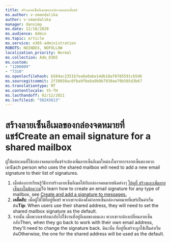 ```yaml
---
title: สร้างลายเซ็นอีเมลของกล่องจดหมายที่แชร์
ms.author: v-smandalika
author: v-smandalika
manager: dansimp
ms.date: 12/18/2020
ms.audience: Admin
ms.topic: article
ms.service: o365-administration
ROBOTS: NOINDEX, NOFOLLOW
localization_priority: Normal
ms.collection: Adm_O365
ms.custom:
- "1200009"
- "7310"
ms.openlocfilehash: b584ac2351b7ea6e0abe14db18af8785591cb5d6
ms.sourcegitcommit: 2f39850ac0fba9fbeba9b8b7939ae79b505d3b67
ms.translationtype: MT
ms.contentlocale: th-TH
ms.lasthandoff: 02/12/2021
ms.locfileid: "50243613"
---
```

# <a name="create-an-email-signature-for-a-shared-mailbox"></a><span data-ttu-id="5f669-102">สร้างลายเซ็นอีเมลของกล่องจดหมายที่แชร์</span><span class="sxs-lookup"><span data-stu-id="5f669-102">Create an email signature for a shared mailbox</span></span>

<span data-ttu-id="5f669-103">ผู้ใช้แต่ละคนที่ใช้กล่องจดหมายที่แชร์จะต้องเพิ่มลายเซ็นอีเมลใหม่ลงในรายการลายเซ็นของพวกเขา</span><span class="sxs-lookup"><span data-stu-id="5f669-103">Each person who uses the shared mailbox will need to add a new email signature to their list of signatures.</span></span>

1. <span data-ttu-id="5f669-104">เมื่อต้องการเรียนรู้วิธีการสร้างลายเซ็นอีเมลให้กับกล่องจดหมายชนิดต่างๆ [ให้ดูที่ สร้างและเพิ่มลายเซ็นลงในข้อความ](https://support.office.com/article/8ee5d4f4-68fd-464a-a1c1-0e1c80bb27f2)</span><span class="sxs-lookup"><span data-stu-id="5f669-104">To learn how to create an email signature for any type of mailbox, see [Create and add a signature to messages.](https://support.office.com/article/8ee5d4f4-68fd-464a-a1c1-0e1c80bb27f2)</span></span>
2. <span data-ttu-id="5f669-105">**เคล็ดลับ**: เมื่อผู้ใช้ใช้ที่อยู่ที่แชร์ พวกเขาจะต้องตั้งค่าลายเซ็นกล่องจดหมายที่แชร์เป็นค่าเริ่มต้น</span><span class="sxs-lookup"><span data-stu-id="5f669-105">**Tip**: When users use their shared address, they will need to set the shared mailbox signature as the default.</span></span>
3. <span data-ttu-id="5f669-106">จากนั้น เมื่อพวกเขาย้อนกลับไปใช้งานที่อยู่อีเมลของตนเอง พวกเขาจะต้องเปลี่ยนลายเซ็นกลับ</span><span class="sxs-lookup"><span data-stu-id="5f669-106">Then, when they go back to work with their own email address, they'll need to change the signature back.</span></span> <span data-ttu-id="5f669-107">มิฉะนั้น ที่อยู่ที่แชร์จะถูกใช้เป็นค่าเริ่มต้น</span><span class="sxs-lookup"><span data-stu-id="5f669-107">Otherwise, the one for the shared address will be used as the default.</span></span>